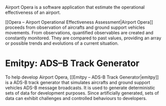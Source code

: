  

Airport Opera is a software application that estimate the operational effectiveness of an airport.

[[Opera – Airport Operational Effectiveness Assessment|Airport Opera]] proceeds from observation of aircrafts and ground support vehicles movements. From observations, quantified observables are created and constantly monitored. They are compared to past values, providing an array or possible trends and evolutions of a current situation.


# Emitpy: ADS–B Track Generator

To help develop Airport Opera, [[Emitpy – ADS-B Track Generator|emitpy]] is a ADS-B track generator that simulates aircrafts and ground support vehicles ADS-B message broadcasts. It is used to generate deterministic sets of data for development purposes. Since artificially generated, sets of data can exhibit challenges and controlled behaviours to developers.